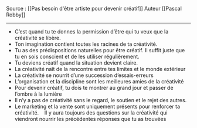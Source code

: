 Source : [[Pas besoin d'être artiste pour devenir créatif]]
Auteur [[Pascal Robby]]
***

- C’est quand tu te donnes la permission d’être qui tu veux que la créativité se libère. 
- Ton imagination contient toutes les racines de ta créativité. 
- Tu as des prédispositions naturelles pour être créatif. Il suffit juste que tu en sois conscient et de les utiliser régulièrement. 
- Tu deviens créatif quand la situation devient claire. 
- La créativité naît de la rencontre entre tes limites et le monde extérieur 
- La créativité se nourrit d’une succession d’essais-erreurs 
- L’organisation et la discipline sont les meilleures amies de la créativité 
- Pour devenir créatif, tu dois te montrer au grand jour et passer de l’ombre à la lumière    
- Il n’y a pas de créativité sans le regard, le soutien et le rejet des autres.    
- Le marketing et la vente sont uniquement présents pour renforcer ta créativité.    Il y aura toujours des questions sur la créativité qui viendront nourrir les précédentes réponses que tu as trouvées